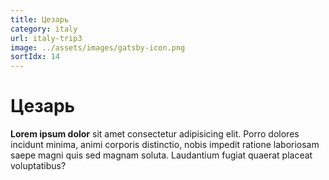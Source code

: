 ```yaml
---
title: Цезарь
category: italy
url: italy-trip3
image: ../assets/images/gatsby-icon.png
sortIdx: 14
---
```


# Цезарь
**Lorem ipsum dolor** sit amet consectetur adipisicing elit. Porro dolores incidunt minima, animi corporis distinctio, nobis impedit ratione laboriosam saepe magni quis sed magnam soluta. Laudantium fugiat quaerat placeat voluptatibus?
